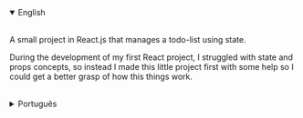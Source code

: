 <details open>
<summary>English</summary>
<br>

A small project in React.js that manages a todo-list using state.

During the development of my first React project, I struggled with state and props concepts, so instead I made this little project first with some help so I could get a better grasp of how this things work.

<br>
</details>

<details>
<summary>Português</summary>
<br>

Um pequeno projeto em React.js que gerencia uma lista de tarefas usando state.

Durante o desenvolvimento do meu primeiro projeto com React, eu tive dificuldade com os conceitos de state e props, então ao invés disso eu fiz esse pequeno projeto primeiro recebendo um pouco de ajuda para conseguir enteder melhor como essas coisas funcionam.

<br>
</details>